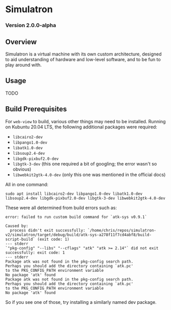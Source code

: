 # Simulatron
### Version 2.0.0-alpha

## Overview
Simulatron is a virtual machine with its own custom architecture, designed to aid understanding of hardware and low-level software, and to be fun to play around with.

## Usage
TODO

## Build Prerequisites
For `web-view` to build, various other things may need to be installed. Running on Kubuntu 20.04 LTS, the following additional packages were required:
* `libcairo2-dev`
* `libpango1.0-dev`
* `libatk1.0-dev`
* `libsoup2.4-dev`
* `libgdk-pixbuf2.0-dev`
* `libgtk-3-dev` (this one required a bit of googling; the error wasn't so obvious)
* `libwebkit2gtk-4.0-dev` (only this one was mentioned in the official docs)

All in one command:
```
sudo apt install libcairo2-dev libpango1.0-dev libatk1.0-dev libsoup2.4-dev libgdk-pixbuf2.0-dev libgtk-3-dev libwebkit2gtk-4.0-dev
```


These were all determined from build errors such as:
```
error: failed to run custom build command for `atk-sys v0.9.1`

Caused by:
  process didn't exit successfully: `/home/chris/repos/simulatron-v2/simulatron/target/debug/build/atk-sys-a278f11f7cd4abf8/build-script-build` (exit code: 1)
--- stderr
`"pkg-config" "--libs" "--cflags" "atk" "atk >= 2.14"` did not exit successfully: exit code: 1
--- stderr
Package atk was not found in the pkg-config search path.
Perhaps you should add the directory containing `atk.pc'
to the PKG_CONFIG_PATH environment variable
No package 'atk' found
Package atk was not found in the pkg-config search path.
Perhaps you should add the directory containing `atk.pc'
to the PKG_CONFIG_PATH environment variable
No package 'atk' found
```
So if you see one of those, try installing a similarly named dev package.
